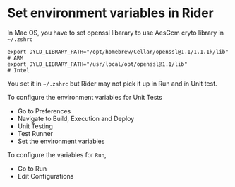 # Set environment variables in Rider

In Mac OS, you have to set openssl libarary to use AesGcm cryto library in `~/.zshrc`

    export DYLD_LIBRARY_PATH="/opt/homebrew/Cellar/openssl@1.1/1.1.1k/lib" # ARM
    export DYLD_LIBRARY_PATH="/usr/local/opt/openssl@1.1/lib"              # Intel

You set it in `~/.zshrc` but Rider may not pick it up in Run and in Unit test.

To configure the environment variables for Unit Tests

* Go to Preferences
* Navigate to Build, Execution and Deploy 
* Unit Testing
* Test Runner
* Set the environment variables

To configure the variables for `Run`, 

* Go to Run
* Edit Configurations



